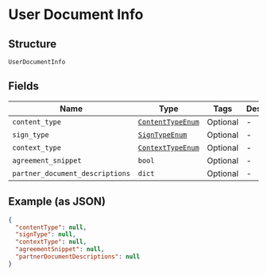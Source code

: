 
# User Document Info

## Structure

`UserDocumentInfo`

## Fields

| Name | Type | Tags | Description |
|  --- | --- | --- | --- |
| `content_type` | [`ContentTypeEnum`](../../doc/models/content-type-enum.md) | Optional | - |
| `sign_type` | [`SignTypeEnum`](../../doc/models/sign-type-enum.md) | Optional | - |
| `context_type` | [`ContextTypeEnum`](../../doc/models/context-type-enum.md) | Optional | - |
| `agreement_snippet` | `bool` | Optional | - |
| `partner_document_descriptions` | `dict` | Optional | - |

## Example (as JSON)

```json
{
  "contentType": null,
  "signType": null,
  "contextType": null,
  "agreementSnippet": null,
  "partnerDocumentDescriptions": null
}
```

